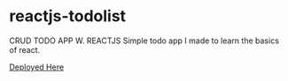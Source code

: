 # reactjs-todolist
 CRUD TODO APP W. REACTJS
 Simple todo app I made to learn the basics of react.

<a href="https://rjstodoapp.netlify.app/">Deployed Here<a/>
